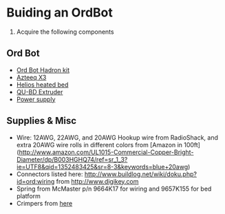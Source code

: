 Buiding an OrdBot
=================

 1. Acquire the following components


## Ord Bot

 * [Ord Bot Hadron kit](http://www.automationtechnologiesinc.com/products-page/3d-printer/3d-printer-mechanical-platform-no-controller)
 * [Azteeq X3](http://www.panucatt.com/Azteeg_X3_reprap_3d_printer_controller_p/ax33dp.htm)
 * [Helios heated bed](http://www.panucatt.com/product_p/hbp200.htm)
 * [QU-BD Extruder](http://store.qu-bd.com/product.php?id_product=11)
 * [Power supply](http://www.amazon.com/gp/product/B008HARHN8/ref=oh_details_o02_s00_i00)

## Supplies & Misc

 * Wire: 12AWG, 22AWG, and 20AWG Hookup wire from RadioShack, and extra 20AWG wire rolls in different colors from [Amazon in 100ft] (http://www.amazon.com/UL1015-Commercial-Copper-Bright-Diameter/dp/B003HGHQ74/ref=sr_1_3?ie=UTF8&qid=1352483425&sr=8-3&keywords=blue+20awg)
 * Connectors listed here: http://www.buildlog.net/wiki/doku.php?id=ord:wiring from http://www.digikey.com
 * Spring from McMaster p/n 9664K17 for wiring and 9657K155 for bed platform
 * Crimpers from [here](http://www.amazon.com/gp/product/B00079LN1Y/ref=oh_details_o01_s00_i00)
